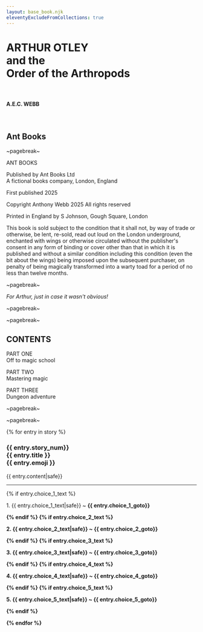 ```yaml
---
layout: base_book.njk
eleventyExcludeFromCollections: true
---
```


<h1 class="text-centre">ARTHUR OTLEY<br>
and the<br>
Order of the Arthropods</h1>

<br>

<h4 class="text-centre">A.E.C. WEBB</h4>

<br>

<h2 class="text-centre">Ant Books</h2>

~pagebreak~

<div class="text-centre">
ANT BOOKS

Published by Ant Books Ltd  
A fictional books company, London, England

First published 2025

Copyright Anthony Webb 2025
All rights reserved

Printed in England by S Johnson, Gough Square, London

This book is sold subject to the condition that it shall not, by way of trade or otherwise, be lent, re-sold, read out loud on the London underground, enchanted with wings or otherwise circulated without the publisher's consent in any form of binding or cover other than that in which it is published and without a similar condition including this condition (even the bit about the wings) being imposed upon the subsequent purchaser, on penalty of being magically transformed into a warty toad for a period of no less than twelve months.
</div>

~pagebreak~

_<p class="text-centre">For Arthur, just in case it wasn't obvious!</p>_

~pagebreak~

~pagebreak~

<h2 class="text-centre">CONTENTS</h2>

PART ONE  
Off to magic school

PART TWO  
Mastering magic

PART THREE  
Dungeon adventure

~pagebreak~

~pagebreak~

{% for entry in story %}
<h3 class="text-centre" id={{entry.story_num}}>{{ entry.story_num}}<br>
{{ entry.title }}<br>
{{ entry.emoji }}</h3>
<div class="text-justify">
<p>{{ entry.content|safe}}</p>
</div>
<hr>
{% if entry.choice_1_text %}<p>1. {{ entry.choice_1_text|safe}} ~ <strong>{{ entry.choice_1_goto}}</p>{% endif %}
{% if entry.choice_2_text %}<p>2. {{ entry.choice_2_text|safe}} ~ <strong>{{ entry.choice_2_goto}}</strong></p>{% endif %}
{% if entry.choice_3_text %}<p>3. {{ entry.choice_3_text|safe}} ~ <strong>{{ entry.choice_3_goto}}</strong></p>{% endif %}
{% if entry.choice_4_text %}<p>4. {{ entry.choice_4_text|safe}} ~ <strong>
{{ entry.choice_4_goto}}</strong></p>{% endif %}
{% if entry.choice_5_text %}<p>5. {{ entry.choice_5_text|safe}} ~ <strong>{{ entry.choice_5_goto}}</strong></p>{% endif %}

{% endfor %}